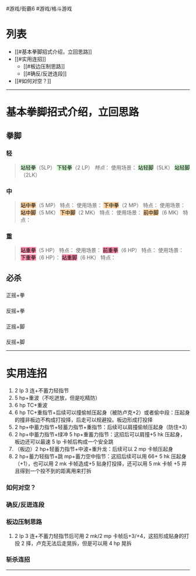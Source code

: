 #游戏/街霸6 #游戏/格斗游戏
# 列表
- [[#基本拳脚招式介绍，立回思路]]
- [[#实用连招]]
	- [[#板边压制思路]]
	- [[#确反/反迸连段]]
- [[#如何对空？]]
---
# 基本拳脚招式介绍，立回思路
## 拳脚
### 轻 
><mark style="background: #BBFABBA6;">站轻拳</mark>（5LP）
><mark style="background: #BBFABBA6;">下轻拳</mark>（2 LP）
*特点*：
使用场景：
><mark style="background: #BBFABBA6;">站轻脚</mark>（5LK）
><mark style="background: #BBFABBA6;">站轻脚</mark>（2LK）
### 中
><mark style="background: #FFB86CA6;">站中拳</mark>（5 MP）
>特点：
>使用场景：
><mark style="background: #FFB86CA6;">下中拳</mark>（2 MP）
>特点：
>使用场景：
><mark style="background: #FFB86CA6;">站中脚</mark>（5 MK）
><mark style="background: #FFB86CA6;">下中脚</mark>（2 MK）
特点：
使用场景：
><mark style="background: #FFB86CA6;">前中脚</mark>（6 MK）
>特点：
### 重
><mark style="background: #FF5582A6;">站重拳</mark>（5 HP）
>特点：
>使用场景：
><mark style="background: #FF5582A6;">前重拳</mark>（6 HP）
>特点：
>使用场景：
><mark style="background: #FF5582A6;">下重拳</mark>（6 HP）：
><mark style="background: #FF5582A6;">站重脚</mark>（6 HK）
>特点：
## 必杀
### 
正摇+拳

### 
反摇+拳
### 
正摇+脚

### 
反摇+脚


---
# 实用连招
1. 2 lp 3 连+不蓄力轻指节
2. 5 hp+重波（不吃迸放，但是吃精防）
3. 6 hp TC+重波
4. 6 hp TC+重指节+后续可以撞偷帧压起身（被防卢克+2）或者偷中段：压起身的撞非板边不构成打投择，后走可以规避投。板边形成打投择
5. 2 hp+中蓄力指节+轻蓄力指节+重指节：后续可以肩撞偷帧压起身（防住+3）
6. 2 hp+中蓄力指节+绿冲 5 hp+重蓄力指节：这招后可以肩撞+5 hk 压起身，板边还可以最速 5 lp 卡帧后构成一个安全跳
7. （板边）2 hp+轻蓄力指节+中波+重升龙：后续可以 2 mp 卡帧压起身
8. 2 hp+蓄力轻指节+跳 mp+蓄力空中指节：这招后续可以用 66+ 5 hk 压起身（+1），也可以用 2 mk 卡帧造成+5 贴身打投择，还可以用 5 mk 卡帧 +5 并且得到一个投不到的距离用来打拆
### 如何对空？
### 确反/反迸连段

### 板边压制思路
1. 2 lp 3 连+不蓄力轻指节后可用 2 mk/2 mp 卡帧后+3/+4，这招形成贴身的打投 2 择，卢克无法后走晃拆，但是可以用 4 hp 晃拆

### 斩杀连招

---